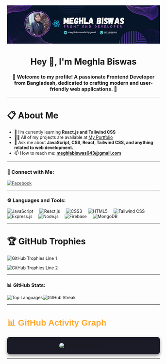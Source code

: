 ![Profile Banner](https://github.com/MeghlaB/MeghlaB/blob/main/githubBanner.jpg) 


<h1 align="center">Hey 👋, I'm Meghla Biswas</h1>
<h3 align="center">🌟 Welcome to my profile! A passionate Frontend Developer from Bangladesh, dedicated to crafting modern and user-friendly web applications. 🚀</h3>

---

<h1 align="left">📋 About Me</h1>

- 🌱 I’m currently learning **React.js and Tailwind CSS**  
- 👨‍💻 All of my projects are available at [My Portfolio](https://profound-rolypoly-501568.netlify.app/)  
- 💬 Ask me about **JavaScript, CSS, React, Tailwind CSS, and anything related to web development.**  
- 📫 How to reach me: **meghlabiswas643@gmail.com**

---

<h3 align="left">🔗 Connect with Me:</h3>
<p align="left">
  <a href="https://www.facebook.com/onu.biswas.166205" target="blank">
    <img align="center" src="https://raw.githubusercontent.com/rahuldkjain/github-profile-readme-generator/master/src/images/icons/Social/facebook.svg" alt="Facebook" height="30" width="40" />
  </a>
</p>

---

<h3 align="left">⚙️ Languages and Tools:</h3>
<p align="left"> 
  <img src="https://cdn.jsdelivr.net/gh/devicons/devicon/icons/javascript/javascript-original.svg" height="40" alt="JavaScript" />
  <img width="12" />
  <img src="https://cdn.jsdelivr.net/gh/devicons/devicon/icons/react/react-original.svg" height="40" alt="React.js" />
  <img width="12" />
  <img src="https://cdn.jsdelivr.net/gh/devicons/devicon/icons/css3/css3-original.svg" height="40" alt="CSS3" />
  <img width="12" />
  <img src="https://cdn.jsdelivr.net/gh/devicons/devicon/icons/html5/html5-original.svg" height="40" alt="HTML5" />
  <img width="12" />
  <img src="https://www.vectorlogo.zone/logos/tailwindcss/tailwindcss-icon.svg" height="40" alt="Tailwind CSS" />
  <img width="12" />
  <img src="https://cdn.jsdelivr.net/gh/devicons/devicon/icons/express/express-original.svg" height="40" alt="Express.js" />
  <img width="12" />
  <img src="https://cdn.jsdelivr.net/gh/devicons/devicon/icons/nodejs/nodejs-original.svg" height="40" alt="Node.js" />
  <img width="12" />
  <img src="https://cdn.jsdelivr.net/gh/devicons/devicon/icons/firebase/firebase-plain.svg" height="40" alt="Firebase" />
  <img width="12" />
  <img src="https://cdn.jsdelivr.net/gh/devicons/devicon/icons/mongodb/mongodb-original.svg" height="40" alt="MongoDB" />
</p>

---

<h1 align="left">🏆 GitHub Trophies</h1>
<p align="left">
  <img src="https://github-profile-trophy.vercel.app/?username=meghlab&theme=onedark&no-frame=true&margin-w=15&margin-h=15&row=1&column=3" alt="GitHub Trophies Line 1" />
</p>
<p align="left">
  <img src="https://github-profile-trophy.vercel.app/?username=meghlab&theme=onedark&no-frame=true&margin-w=15&margin-h=15&row=2&column=3" alt="GitHub Trophies Line 2" />
</p>


---

<h3 align="left">📊 GitHub Stats:</h3>


<p>
  <img align="left" src="https://github-readme-stats.vercel.app/api/top-langs?username=meghlab&show_icons=true&locale=en&layout=compact&theme=radical" alt="Top Languages" />
</p>

<div>
    <img src="https://nirzak-streak-stats.vercel.app/?user=meghlab&theme=dark" alt="GitHub Streak" />
</div>


---

<h1 align="left" style="color: #FFAA33; font-family: Arial, sans-serif;">📊 GitHub Activity Graph</h1>
<div align="center" style="background-color: #1A1B27; border-radius: 10px; padding: 20px; box-shadow: 0 4px 10px rgba(0, 0, 0, 0.5);">
  <img 
    src="https://github-readme-activity-graph.vercel.app/graph?username=MeghlaB&theme=tokyo-night" 
    alt="GitHub Activity Graph" 
    style="border-radius: 10px; max-width: 100%; height: auto;"
  />
</div>


---





